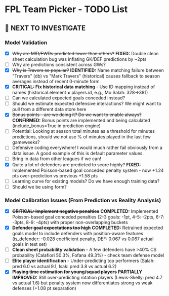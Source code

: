 # FPL Team Picker - TODO List

## 🎯 **NEXT TO INVESTIGATE**

### Model Validation
- [x] ~~Why are MID/FWDs predicted lower than others?~~ **FIXED:** Double clean sheet calculation bug was inflating GK/DEF predictions by ~2pts
- [ ] Why are predictions consistent across GWs?
- [x] ~~Why is Travers so popular?~~ **IDENTIFIED:** Name matching failure between "Travers" (db) vs "Mark Travers" (historical) causes fallback to season averages instead of recent 0-minute form
- [x] **CRITICAL: Fix historical data matching** - Use ID mapping instead of names (historical.element ≠ players.id, e.g., Mo Salah: 328→381)
- [ ] Can we calculated expected goals conceded instead?
- [ ] Should we estimate expected defensive interactions? We might want to pull from a different data store here
- [x] ~~Bonus points - are we doing it? Do we want to enable always?~~ **CONFIRMED:** Bonus points are implemented and being calculated (include_bonus=True in prediction engine)
- [ ] Potential: Looking at season total minutes as a threshold for minutes predictions, should we not use % of minutes played in the last few gameweeks?
- [ ] Defensive coding everywhere! I would much rather fail obviously from a data issue. A good example of this is default parameter values.
- [ ] Bring in data from other leagues if we can!
- [x] ~~Quite a lot of defenders are predicted to score highly?~~ **FIXED:** Implemented Poisson-based goal conceded penalty system - now +1.24 pts over-prediction vs previous +1.58 pts
- [ ] Learning curve for existing models? Do we have enough training data?
- [ ] Should we be using form?

### Model Calibration Issues (From Prediction vs Reality Analysis)
- [x] ~~**CRITICAL: Implement negative penalties**~~ **COMPLETED:** Implemented Poisson-based goal conceded penalties (2-3 goals: -1pt, 4-5: -2pts, 6-7: -3pts, 8-9: -4pts) with proper non-overlapping buckets
- [x] ~~**Defender goal expectations too high**~~ **COMPLETED:** Retrained expected goals model to include defenders with position-aware features (is_defender: -0.028 coefficient penalty, DEF: 0.067 vs 0.067 actual goals in test set)
- [ ] **Clean sheet probability validation** - A few defenders have >40% CS probability (Calafiori 50.3%, Fofana 49.3%) - check team defense model
- [ ] **Elite player identification** - Under-predicting top performers (Salah: pred 6.0 vs actual 9.1, Isak: pred 3.8 vs actual 6.2)
- [x] ~~**Playing time estimation for young/squad players**~~ **PARTIALLY IMPROVED:** Still over-predicting rotation players (Lewis-Skelly: pred 4.7 vs actual 1.6) but penalty system now differentiates strong vs weak defenses (+1.08 pt separation)
